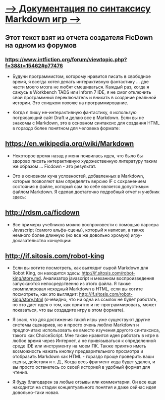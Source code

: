 # [--> Документация по синтаксису Markdown игр -->](https://Wol4ik.github.io)
## Этот текст взят из отчета создателя FicDown на одном из форумов
### https://www.intfiction.org/forum/viewtopic.php?f=38&t=15462#p77476

* Будучи программистом, которому нравится писать в свободное время, я всегда хотел делать интерактивную фантастику ... две части моего мозга не любят смешиваться. Каждый раз, когда я сажусь в Workbench TADS или Inform 7 IDE, я не смог отключить свой программный переключатель и вникать в создание реальной истории. Это слишком похоже на программирование.

* Когда я пишу не-интерактивную фантастику, я использую потрясающий сайт Draft и делаю все в Markdown. Если вы не знакомы с Markdown, это в основном синтаксис для создания HTML в гораздо более понятном для человека формате:

## https://en.wikipedia.org/wiki/Markdown
* Некоторое время назад у меня появилась идея, что было бы здорово писать интерактивную художественную литературу таким же образом ... Ficdown - это результат.

* Это в основном куча условностей, добавленных в Markdown, которые позволяют вам определять версию IF с сохранением состояния в файле, который сам по себе является допустимым файлом Markdown. Я сделал достаточно подробный отчет и учебник здесь:

## http://rdsm.ca/ficdown
* Все примеры учебников можно воспроизвести с помощью парсера Javascript (самого альфа-сцены), который я написал, а также немного более длинную (но все же довольно хромую) игру-доказательство концепции:

## http://if.sitosis.com/robot-king
* Если вы хотите посмотреть, как выглядит сырой Markdown для Robot King, он находится здесь: http://if.sitosis.com/robot-king/story.md. Анализатор javascript и механизм воспроизведения запускаются непосредственно из этого файла. Я также скомпилировал исходный Markdown в HTML, если вы хотите посмотреть, как это выглядит: http://if.sitosis.com/robot-king/story.html (очевидно, что ни одна из ссылок не будет работать, но это дает идея о том, как приятно и не-программировать, может показаться, что вы создадите игру в этом формате).

* Я знаю, что для достижения такой игры уже существуют другие системы сценариев, но я просто очень люблю Markdown и предпочитаю использовать ее вместо изучения другого синтаксиса, такого как ChoiceScript. Мне также нравится идея работать в игре в любое время через Интернет, а не привязываться к определенной среде IDE или инструменту на моем ПК. Также приятно иметь возможность нажать кнопку предварительного просмотра и отобразить Markdown как HTML - гораздо проще проверить ваши сцены, действия и т. Д., Когда весь фрагмент кода будет удален, и вы просто останетесь со своей историей в удобный формат для чтения.

* Я буду благодарен за любые отзывы или комментарии. Он все еще находится на стадии концептуального понятия и даже сейчас идея довольно-таки новая.
